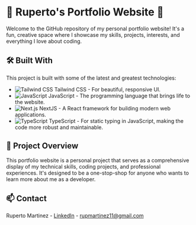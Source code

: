 # 🚀 Ruperto's Portfolio Website 🚀

Welcome to the GitHub repository of my personal portfolio website! It's a fun, creative space where I showcase my skills, projects, interests, and everything I love about coding.

## 🛠️ Built With

This project is built with some of the latest and greatest technologies:

- ![Tailwind CSS](https://img.shields.io/badge/-Tailwind_CSS-38B2AC?style=flat-square&logo=tailwind-css&logoColor=white) Tailwind CSS - For beautiful, responsive UI.
- ![JavaScript](https://img.shields.io/badge/-JavaScript-F7DF1E?style=flat-square&logo=javascript&logoColor=black) JavaScript - The programming language that brings life to the website.
- ![Next.js](https://img.shields.io/badge/-Next.js-000000?style=flat-square&logo=next.js&logoColor=white) NextJS - A React framework for building modern web applications.
- ![TypeScript](https://img.shields.io/badge/-TypeScript-3178C6?style=flat-square&logo=typescript&logoColor=white) TypeScript - For static typing in JavaScript, making the code more robust and maintainable.

## 📖 Project Overview

This portfolio website is a personal project that serves as a comprehensive display of my technical skills, coding projects, and professional experiences. It's designed to be a one-stop-shop for anyone who wants to learn more about me as a developer.

## 📫 Contact

Ruperto Martinez - [LinkedIn](https://www.linkedin.com/in/ram-unc-cs/) - rupmartinez11@gmail.com
